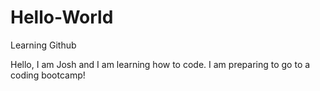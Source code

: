 # Hello-World
Learning Github

Hello, I am Josh and I am learning how to code. I am preparing to go to a coding bootcamp! 
